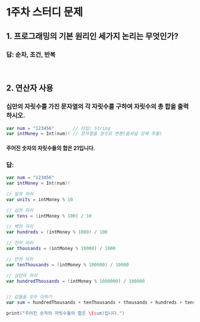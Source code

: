 # 1주차 스터디 문제
## 1. 프로그래밍의 기본 원리인 세가지 논리는 무엇인가?


### 답: 순차, 조건, 반복
&nbsp;
&nbsp;
&nbsp;
&nbsp;

## 2. 연산자 사용

### 십만의 자릿수를 가진 문자열의 각 자릿수를 구하여 자릿수의 총 합을 출력하시오.

```swift
var num = "123456"       // 타입: String
var intMoney = Int(num)! // 문자열을 정수로 변환(옵셔널 강제 추출)
```
#### 주어진 숫자의 자릿수들의 합은 21입니다.


### 답:
```swift
var num = "123456"
var intMoney = Int(num)!

// 일의 자리
var units = intMoney % 10

// 십의 자리
var tens = (intMoney % 100) / 10

// 백의 자리
var hundreds = (intMoney % 1000) / 100

// 천의 자리
var thousands = (intMoney % 10000) / 1000

// 만의 자리
var tenThousands = (intMoney % 100000) / 10000

// 십만의 자리
var hundredThousands = (intMoney % 1000000) / 100000


// 값들을 모두 더하기
var sum = hundredThousands + tenThousands + thousands + hundreds + tens + units

print("주어진 숫자의 자릿수들의 합은 \(sum)입니다.")
```

&nbsp;
&nbsp;
&nbsp;
&nbsp;
